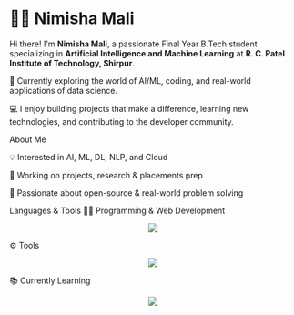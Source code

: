# 👩‍💻 Nimisha Mali

Hi there! I'm **Nimisha Mali**, a passionate Final Year B.Tech student specializing in **Artificial Intelligence and Machine Learning** at **R. C. Patel Institute of Technology, Shirpur**.

🌱 Currently exploring the world of AI/ML, coding, and real-world applications of data science.

💻 I enjoy building projects that make a difference, learning new technologies, and contributing to the developer community.



About Me


💡 Interested in AI, ML, DL, NLP, and Cloud

🚀 Working on projects, research & placements prep

🌱 Passionate about open-source & real-world problem solving



  Languages & Tools
👨‍💻 Programming & Web Development
<p align="center"> <img src="https://skillicons.dev/icons?i=c,java,python,html,css,javascript,react,nodejs,express,mysql" /> </p>
⚙️ Tools
<p align="center"> <img src="https://skillicons.dev/icons?i=git,github,vscode" /> </p>
📚 Currently Learning
<p align="center"> <img src="https://skillicons.dev/icons?i=nextjs,docker,aws,tensorflow,pytorch,jupyter" /> </p>



